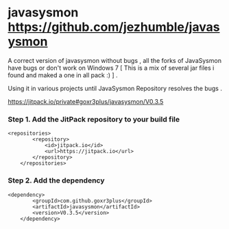 # javasysmon https://github.com/jezhumble/javasysmon
A correct version of javasysmon without bugs , all the forks of JavaSysmon have bugs or don't work on Windows 7 [ This is a mix of several jar files i found and maked a one in all pack :) ] . 

Using it in various projects until JavaSysmon Repository resolves the bugs .

https://jitpack.io/private#goxr3plus/javasysmon/V0.3.5

### Step 1. Add the JitPack repository to your build file
```
<repositories>
		<repository>
		    <id>jitpack.io</id>
		    <url>https://jitpack.io</url>
		</repository>
	</repositories>
```

###  Step 2. Add the dependency
```
<dependency>
	    <groupId>com.github.goxr3plus</groupId>
	    <artifactId>javasysmon</artifactId>
	    <version>V0.3.5</version>
	</dependency>
```
